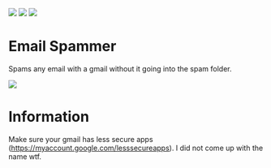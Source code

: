 ![](https://img.shields.io/github/watchers/purelxw/email-spliffer?style=social) ![](https://img.shields.io/github/stars/purelxw/email-spliffer?style=social) ![](https://img.shields.io/github/forks/purelxw/email-spliffer?style=social)

# Email Spammer
Spams any email with a gmail without it going into the spam folder.

![](https://media.discordapp.net/attachments/631162287968747550/800891948083970068/unknown.png?width=1077&height=428)

# Information
Make sure your gmail has less secure apps (https://myaccount.google.com/lesssecureapps). I did not come up with the name wtf.
